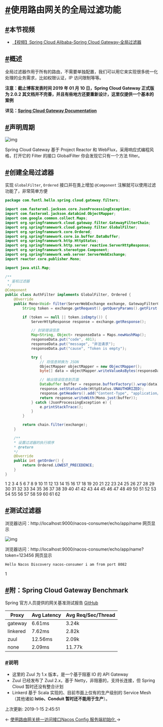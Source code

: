 # [#](https://funtl.com/zh/spring-cloud-alibaba/使用路由网关的全局过滤功能.html#使用路由网关的全局过滤功能)使用路由网关的全局过滤功能

## [#](https://funtl.com/zh/spring-cloud-alibaba/使用路由网关的全局过滤功能.html#本节视频)本节视频

- [【视频】Spring Cloud Alibaba-Spring Cloud Gateway-全局过滤器](https://www.bilibili.com/video/av40734782/)

## [#](https://funtl.com/zh/spring-cloud-alibaba/使用路由网关的全局过滤功能.html#概述)概述

全局过滤器作用于所有的路由，不需要单独配置，我们可以用它来实现很多统一化处理的业务需求，比如权限认证，IP 访问限制等等。

**注意：截止博客发表时间 2019 年 01 月 10 日，Spring Cloud Gateway 正式版为 2.0.2 其文档并不完善，并且有些地方还要重新设计，这里仅提供一个基本的案例**

**详见：[Spring Cloud Gateway Documentation](https://cloud.spring.io/spring-cloud-static/spring-cloud-gateway/2.0.2.RELEASE/)**

## [#](https://funtl.com/zh/spring-cloud-alibaba/使用路由网关的全局过滤功能.html#声明周期)声明周期

![img](https://funtl.com/assets1/006tKfTcly1fr48yqx3ouj31kw17pn81.jpg)

Spring Cloud Gateway 基于 Project Reactor 和 WebFlux，采用响应式编程风格，打开它的 Filter 的接口 GlobalFilter 你会发现它只有一个方法 filter。

## [#](https://funtl.com/zh/spring-cloud-alibaba/使用路由网关的全局过滤功能.html#创建全局过滤器)创建全局过滤器

实现 `GlobalFilter`, `Ordered` 接口并在类上增加 `@Component` 注解就可以使用过滤功能了，非常简单方便

```java
package com.funtl.hello.spring.cloud.gateway.filters;

import com.fasterxml.jackson.core.JsonProcessingException;
import com.fasterxml.jackson.databind.ObjectMapper;
import com.google.common.collect.Maps;
import org.springframework.cloud.gateway.filter.GatewayFilterChain;
import org.springframework.cloud.gateway.filter.GlobalFilter;
import org.springframework.core.Ordered;
import org.springframework.core.io.buffer.DataBuffer;
import org.springframework.http.HttpStatus;
import org.springframework.http.server.reactive.ServerHttpResponse;
import org.springframework.stereotype.Component;
import org.springframework.web.server.ServerWebExchange;
import reactor.core.publisher.Mono;

import java.util.Map;

/**
 * 鉴权过滤器
 */
@Component
public class AuthFilter implements GlobalFilter, Ordered {
    @Override
    public Mono<Void> filter(ServerWebExchange exchange, GatewayFilterChain chain) {
        String token = exchange.getRequest().getQueryParams().getFirst("token");

        if (token == null || token.isEmpty()) {
            ServerHttpResponse response = exchange.getResponse();

            // 封装错误信息
            Map<String, Object> responseData = Maps.newHashMap();
            responseData.put("code", 401);
            responseData.put("message", "非法请求");
            responseData.put("cause", "Token is empty");

            try {
                // 将信息转换为 JSON
                ObjectMapper objectMapper = new ObjectMapper();
                byte[] data = objectMapper.writeValueAsBytes(responseData);

                // 输出错误信息到页面
                DataBuffer buffer = response.bufferFactory().wrap(data);
                response.setStatusCode(HttpStatus.UNAUTHORIZED);
                response.getHeaders().add("Content-Type", "application/json;charset=UTF-8");
                return response.writeWith(Mono.just(buffer));
            } catch (JsonProcessingException e) {
                e.printStackTrace();
            }
        }

        return chain.filter(exchange);
    }

    /**
    * 设置过滤器的执行顺序
    * @return 
    */
    @Override
    public int getOrder() {
        return Ordered.LOWEST_PRECEDENCE;
    }
}
```

1
2
3
4
5
6
7
8
9
10
11
12
13
14
15
16
17
18
19
20
21
22
23
24
25
26
27
28
29
30
31
32
33
34
35
36
37
38
39
40
41
42
43
44
45
46
47
48
49
50
51
52
53
54
55
56
57
58
59
60
61
62

## [#](https://funtl.com/zh/spring-cloud-alibaba/使用路由网关的全局过滤功能.html#测试过滤器)测试过滤器

浏览器访问：http://localhost:9000/nacos-consumer/echo/app/name 网页显示

![img](https://funtl.com/assets1/Lusifer_20190110001903.png)

浏览器访问：http://localhost:9000/nacos-consumer/echo/app/name?token=123456 网页显示

```html
Hello Nacos Discovery nacos-consumer i am from port 8082
```

1

## [#](https://funtl.com/zh/spring-cloud-alibaba/使用路由网关的全局过滤功能.html#附：spring-cloud-gateway-benchmark)附：Spring Cloud Gateway Benchmark

Spring 官方人员提供的网关基准测试报告 [GitHub](https://github.com/spencergibb/spring-cloud-gateway-bench)

| Proxy    | Avg Latency | Avg Req/Sec/Thread |
| -------- | ----------- | ------------------ |
| gateway  | 6.61ms      | 3.24k              |
| linkered | 7.62ms      | 2.82k              |
| zuul     | 12.56ms     | 2.09k              |
| none     | 2.09ms      | 11.77k             |

### [#](https://funtl.com/zh/spring-cloud-alibaba/使用路由网关的全局过滤功能.html#说明)说明

- 这里的 Zuul 为 1.x 版本，是一个基于阻塞 IO 的 API Gateway
- Zuul 已经发布了 Zuul 2.x，基于 Netty，非阻塞的，支持长连接，但 Spring Cloud 暂时还没有整合计划
- Linkerd 基于 Scala 实现的、目前市面上仅有的生产级别的 Service Mesh（其他诸如 **Istio、Conduit 暂时还不能用于生产**）。

上次更新: 2019-1-15 2:45:51

← [使用路由网关统一访问接口](https://funtl.com/zh/spring-cloud-alibaba/使用路由网关统一访问接口.html)[Nacos Config 服务端初始化 ](https://funtl.com/zh/spring-cloud-alibaba/Nacos-Config-服务端初始化.html)→